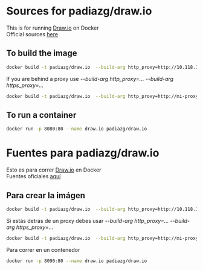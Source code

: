 # Sources for padiazg/draw.io

This is for running [Draw.io](https://www.draw.io/) on Docker  
Official sources [here](https://github.com/jgraph/drawio)

## To build the image
```bash
docker build -t padiazg/draw.io  --build-arg http_proxy=http://10.118.1.80:3128/ --build-arg https_proxy=http://10.118.1.80:3128/ .
```

If you are behind a proxy use *--build-arg http_proxy=... --build-arg https_proxy=...*
```bash
docker build -t padiazg/draw.io  --build-arg http_proxy=http://mi-proxy-address:3128/ --build-arg https_proxy=http://mi-proxy-address:3128/ .
```

## To run a container
```bash
docker run -p 8080:80 --name draw.io padiazg/draw.io
```

# Fuentes para padiazg/draw.io

Esto es para correr [Draw.io](https://www.draw.io/) en Docker  
Fuentes oficiales [aquí](https://github.com/jgraph/drawio)

## Para crear la imágen
```bash
docker build -t padiazg/draw.io  --build-arg http_proxy=http://10.118.1.80:3128/ --build-arg https_proxy=http://10.118.1.80:3128/ .
```

Si estás detrás de un proxy debes usar *--build-arg http_proxy=... --build-arg https_proxy=...*
```bash
docker build -t padiazg/draw.io  --build-arg http_proxy=http://mi-proxy-address:3128/ --build-arg https_proxy=http://mi-proxy-address:3128/ .
```

Para correr en un contenedor
```bash
docker run -p 8090:80 --name draw.io padiazg/draw.io
```
